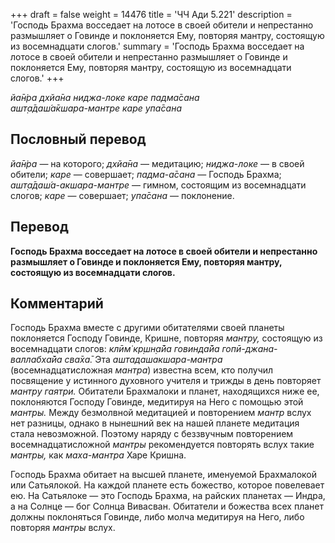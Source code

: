 +++
draft = false
weight = 14476
title = 'ЧЧ Ади 5.221'
description = 'Господь Брахма восседает на лотосе в своей обители и непрестанно размышляет о Говинде и поклоняется Ему, повторяя мантру, состоящую из восемнадцати слогов.'
summary = 'Господь Брахма восседает на лотосе в своей обители и непрестанно размышляет о Говинде и поклоняется Ему, повторяя мантру, состоящую из восемнадцати слогов.'
+++

_йа̄н̇ра дхйа̄на ниджа-локе каре падма̄сана  
ашт̣а̄даш́а̄кшара-мантре каре упа̄сана_

## Пословный перевод

_йа̄н̇ра_ — на которого; _дхйа̄на_ — медитацию; _ниджа_\-_локе_ — в своей обители; _каре_ — совершает; _падма_\-_а̄сана_ — Господь Брахма; _ашт̣а̄даш́а_\-_акшара_\-_мантре_ — гимном, состоящим из восемнадцати слогов; _каре_ — совершает; _упа̄сана_ — поклонение.

## Перевод

**Господь Брахма восседает на лотосе в своей обители и непрестанно размышляет о Говинде и поклоняется Ему, повторяя мантру, состоящую из восемнадцати слогов.**

## Комментарий

Господь Брахма вместе с другими обитателями своей планеты поклоняется Господу Говинде, Кришне, повторяя _мантру,_ состоящую из восемнадцати слогов: _клӣм̇ кр̣шн̣а̄йа говинда̄йа гопӣ-джана-валлабха̄йа сва̄ха̄._ Эта _аштадашакшара-мантра_ (восемнадцатисложная _мантра_) известна всем, кто получил посвящение у истинного духовного учителя и трижды в день повторяет _мантру гаятри._ Обитатели Брахмалоки и планет, находящихся ниже ее, поклоняются Господу Говинде, медитируя на Него с помощью этой _мантры._ Между безмолвной медитацией и повторением _мантр_ вслух нет разницы, однако в нынешний век на нашей планете медитация стала невозможной. Поэтому наряду с беззвучным повторением восемнадцатисложной _мантры_ рекомендуется повторять вслух такие _мантры,_ как _маха-мантра_ Харе Кришна.

Господь Брахма обитает на высшей планете, именуемой Брахмалокой или Сатьялокой. На каждой планете есть божество, которое повелевает ею. На Сатьялоке — это Господь Брахма, на райских планетах — Индра, а на Солнце — бог Солнца Вивасван. Обитатели и божества всех планет должны поклоняться Говинде, либо молча медитируя на Него, либо повторяя _мантры_ вслух.
